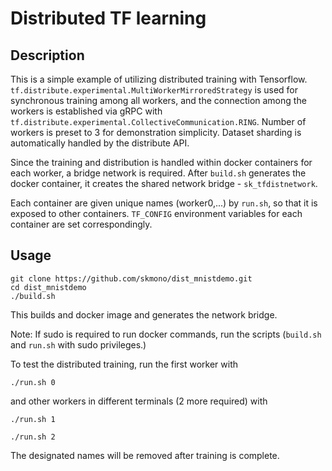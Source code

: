 # Distributed TF learning
## Description
This is a simple example of utilizing distributed training with Tensorflow.
`tf.distribute.experimental.MultiWorkerMirroredStrategy` is used for synchronous training among all workers, and the connection among the workers is established via gRPC with `tf.distribute.experimental.CollectiveCommunication.RING`. Number of workers is preset to 3 for demonstration simplicity. Dataset sharding is automatically handled by the distribute API.

Since the training and distribution is handled within docker containers for each worker, a bridge network is required. After `build.sh` generates the docker container, it creates the shared network bridge - `sk_tfdistnetwork`.

Each container are given unique names (worker0,...) by `run.sh`, so that it is exposed to other containers. `TF_CONFIG` environment variables for each container are set correspondingly.

## Usage
```
git clone https://github.com/skmono/dist_mnistdemo.git
cd dist_mnistdemo
./build.sh
```
This builds and docker image and generates the network bridge.

Note: If sudo is required to run docker commands, run the scripts (`build.sh` and `run.sh` with sudo privileges.)

To test the distributed training, run the first worker with
```
./run.sh 0
```
and other workers in different terminals (2 more required) with
```
./run.sh 1
```
```
./run.sh 2
```
The designated names will be removed after training is complete.


